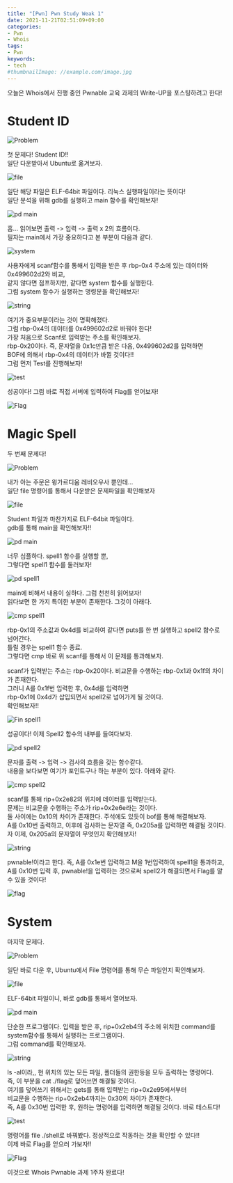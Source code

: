```yaml
---
title: "[Pwn] Pwn Study Weak 1"
date: 2021-11-21T02:51:09+09:00
categories:
- Pwn
- Whois
tags:
- Pwn
keywords:
- tech
#thumbnailImage: //example.com/image.jpg
---
```


<!--more-->

오늘은 Whois에서 진행 중인 Pwnable 교육 과제의 Write-UP을 포스팅하려고 한다!  

# Student ID

![Problem](https://github.com/RoomRooms/blog/blob/master/img/Pwn/Whois_Study/Weak_1/Student%20ID/Problem.PNG?raw=true)

첫 문제다! Student ID!!  
일단 다운받아서 Ubuntu로 옮겨보자.  

![file](https://github.com/RoomRooms/blog/blob/master/img/Pwn/Whois_Study/Weak_1/Student%20ID/file.PNG?raw=true)

일단 해당 파일은 ELF-64bit 파일이다. 리눅스 실행파일이라는 뜻이다!  
일단 분석을 위해 gdb를 실행하고 main 함수를 확인해보자!  

![pd main](https://github.com/RoomRooms/blog/blob/master/img/Pwn/Whois_Study/Weak_1/Student%20ID/pd%20main.PNG?raw=true)

흠... 읽어보면 출력 -> 입력 -> 출력 x 2의 흐름이다.  
필자는 main에서 가장 중요하다고 본 부분이 다음과 같다.  

![system](https://github.com/RoomRooms/blog/blob/master/img/Pwn/Whois_Study/Weak_1/Student%20ID/system.PNG?raw=true)

사용자에게 scanf함수를 통해서 입력을 받은 후 rbp-0x4 주소에 있는 데이터와 0x499602d2와 비교,  
같지 않다면 점프하지만, 같다면 system 함수를 실행한다.  
그럼 system 함수가 실행하는 명령문을 확인해보자!  

![string](https://github.com/RoomRooms/blog/blob/master/img/Pwn/Whois_Study/Weak_1/Student%20ID/string.PNG?raw=true)

여기가 중요부분이라는 것이 명확해졌다.  
그럼 rbp-0x4의 데이터를 0x499602d2로 바꿔야 한다!  
가장 처음으로 Scanf로 입력받는 주소를 확인해보자.  
rbp-0x20이다. 즉, 문자열을 0x1c만큼 받은 다음, 0x499602d2를 입력하면  
BOF에 의해서 rbp-0x4의 데이터가 바뀔 것이다!!  
그럼 먼저 Test를 진행해보자!  

![test](https://github.com/RoomRooms/blog/blob/master/img/Pwn/Whois_Study/Weak_1/Student%20ID/Test.PNG?raw=true)

성공이다! 그럼 바로 직접 서버에 입력하여 Flag를 얻어보자!  

![Flag](https://github.com/RoomRooms/blog/blob/master/img/Pwn/Whois_Study/Weak_1/Student%20ID/Flag.PNG?raw=true)

# Magic Spell

두 번째 문제다!  

![Problem](https://github.com/RoomRooms/blog/blob/master/img/Pwn/Whois_Study/Weak_1/Magic%20Spell/Problem.PNG?raw=true)

내가 아는 주문은 윙가르디움 레비오우사 뿐인데...  
일단 file 명령어를 통해서 다운받은 문제파일을 확인해보자  

![file](https://github.com/RoomRooms/blog/blob/master/img/Pwn/Whois_Study/Weak_1/Magic%20Spell/file.PNG?raw=true)

Student 파일과 마찬가지로 ELF-64bit 파일이다.  
gdb를 통해 main을 확인해보자!!  

![pd main](https://github.com/RoomRooms/blog/blob/master/img/Pwn/Whois_Study/Weak_1/Magic%20Spell/pd%20main.PNG?raw=true)

너무 심플하다. spell1 함수를 실행할 뿐,  
그렇다면 spell1 함수를 둘러보자!  

![pd spell1](https://github.com/RoomRooms/blog/blob/master/img/Pwn/Whois_Study/Weak_1/Magic%20Spell/pd%20spell1.PNG?raw=true)

main에 비해서 내용이 실하다. 그럼 천천히 읽어보자!  
읽다보면 한 가지 특이한 부분이 존재한다. 그것이 아래다.  

![cmp spell1](https://github.com/RoomRooms/blog/blob/master/img/Pwn/Whois_Study/Weak_1/Magic%20Spell/cmp%20spell1.PNG?raw=true)

rbp-0x1의 주소값과 0x4d를 비교하여 같다면 puts를 한 번 실행하고 spell2 함수로 넘어간다.  
틀릴 경우는 spell1 함수 종료.  
그렇다면 cmp 바로 위 scanf를 통해서 이 문제를 통과해보자.  

scanf가 입력받는 주소는 rbp-0x20이다. 비교문을 수행하는 rbp-0x1과 0x1f의 차이가 존재한다.  
그러니 A를 0x1f번 입력한 후, 0x4d를 입력하면  
rbp-0x1에 0x4d가 삽입되면서 spell2로 넘어가게 될 것이다.  
확인해보자!!

![Fin spell1](https://github.com/RoomRooms/blog/blob/master/img/Pwn/Whois_Study/Weak_1/Magic%20Spell/Fin%20spell1.PNG?raw=true)

성공이다! 이제 Spell2 함수의 내부를 들여다보자.  

![pd spell2](https://github.com/RoomRooms/blog/blob/master/img/Pwn/Whois_Study/Weak_1/Magic%20Spell/pd%20spell2.PNG?raw=true)

문자를 출력 -> 입력 -> 검사의 흐름을 갖는 함수같다.  
내용을 보다보면 여기가 포인트구나 하는 부분이 있다. 아래와 같다.  

![cmp spell2](https://github.com/RoomRooms/blog/blob/master/img/Pwn/Whois_Study/Weak_1/Magic%20Spell/cmp%20spell2.PNG?raw=true)

scanf를 통해 rip+0x2e82의 위치에 데이터를 입력받는다.  
문제는 비교문을 수행하는 주소가 rip+0x2e6e라는 것이다.  
둘 사이에는 0x10의 차이가 존재한다. 주석에도 있듯이 bof를 통해 해결해보자.  
A를 0x10번 출력하고, 이후에 검사하는 문자열 즉, 0x205a를 입력하면 해결될 것이다.  
자 이제, 0x205a의 문자열이 무엇인지 확인해보자!  

![string](https://github.com/RoomRooms/blog/blob/master/img/Pwn/Whois_Study/Weak_1/Magic%20Spell/string.PNG?raw=true)

pwnable!이라고 한다. 즉, A를 0x1e번 입력하고 M을 1번입력하여 spell1을 통과하고,  
A를 0x10번 입력 후, pwnable!을 입력하는 것으로써 spell2가 해결되면서 Flag를 알 수 있을 것이다!  

![flag](https://github.com/RoomRooms/blog/blob/master/img/Pwn/Whois_Study/Weak_1/Magic%20Spell/flag.PNG?raw=true)

# System

마지막 문제다.  

![Problem](https://github.com/RoomRooms/blog/blob/master/img/Pwn/Whois_Study/Weak_1/System/Problem.PNG?raw=true)

일단 바로 다운 후, Ubuntu에서 File 명령어를 통해 무슨 파일인지 확인해보자.  

![file](https://github.com/RoomRooms/blog/blob/master/img/Pwn/Whois_Study/Weak_1/System/file.PNG?raw=true)

ELF-64bit 파일이니, 바로 gdb를 통해서 열어보자.  

![pd main](https://github.com/RoomRooms/blog/blob/master/img/Pwn/Whois_Study/Weak_1/System/pd%20main.PNG?raw=true)

단순한 프로그램이다. 입력을 받은 후, rip+0x2eb4의 주소에 위치한 command를  
system함수를 통해서 실행하는 프로그램이다.  
그럼 command를 확인해보자.  

![string](https://github.com/RoomRooms/blog/blob/master/img/Pwn/Whois_Study/Weak_1/System/string.PNG?raw=true)

ls -al이라,, 현 위치의 있는 모든 파일, 폴더들의 권한등을 모두 출력하는 명령어다.  
즉, 이 부분을 cat ./flag로 덮어쓰면 해결될 것이다.  
여기를 덮어쓰기 위해서는 gets를 통해 입력받는 rip+0x2e95에서부터  
비교문을 수행하는 rip+0x2eb4까지는 0x30의 차이가 존재한다.  
즉, A를 0x30번 입력한 후, 원하는 명령어를 입력하면 해결될 것이다. 바로 테스트다!  

![test](https://github.com/RoomRooms/blog/blob/master/img/Pwn/Whois_Study/Weak_1/System/test.PNG?raw=true)

명령어를 file ./shell로 바꿔봤다. 정상적으로 작동하는 것을 확인할 수 있다!!  
이제 바로 Flag를 얻으러 가보자!!  

![Flag](https://github.com/RoomRooms/blog/blob/master/img/Pwn/Whois_Study/Weak_1/System/Flag.PNG?raw=true)

이것으로 Whois Pwnable 과제 1주차 완료다!  
